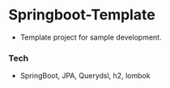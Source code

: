 # Springboot-Template
- Template project for sample development.

### Tech
- SpringBoot, JPA, Querydsl, h2, lombok